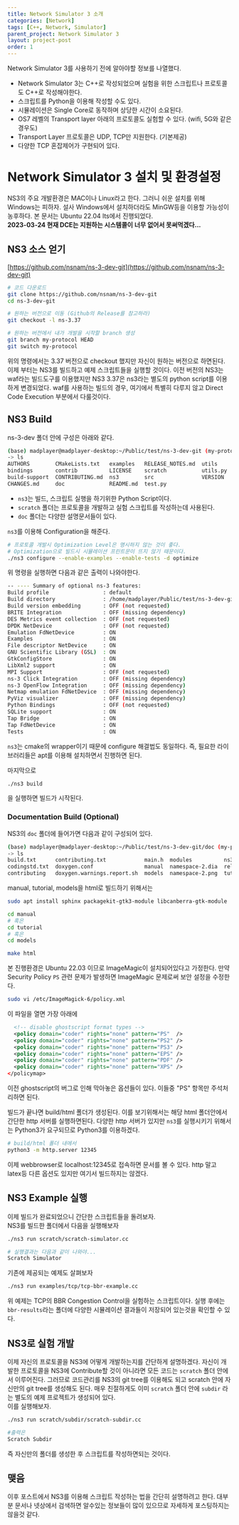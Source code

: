 ```yaml
---
title: Network Simulator 3 소개
categories: [Network]
tags: [C++, Network, Simulator]
parent_project: Network Simulator 3
layout: project-post
order: 1
---
```


Network Simulator 3를 사용하기 전에 알아야할 정보를 나열했다.
- Network Simulator 3는 C++로 작성되었으며 실험을 위한 스크립트나 프로토콜도 C++로 작성해야한다.
- 스크립트를 Python을 이용해 작성할 수도 있다.
- 시뮬레이션은 Single Core로 동작하며 상당한 시간이 소요된다.
- OS7 레벨의 Transport layer 아래의 프로토콜도 실험할 수 있다. (wifi, 5G와 같은 경우도)
- Transport Layer 프로토콜은 UDP, TCP만 지원한다. (기본제공)
- 다양한 TCP 혼잡제어가 구현되어 있다.

Network Simulator 3 설치 및 환경설정
=================================
NS3의 주요 개발환경은 MAC이나 Linux라고 한다.
그러니 쉬운 설치를 위해 Windows는 피하자.
설사 Windows에서 설치하더라도 MinGW등을 이용할 가능성이 농후하다.
본 문서는 Ubuntu 22.04 lts에서 진행되었다.  
**2023-03-24 현재 DCE는 지원하는 시스템콜이 너무 없어서 못써먹겠다...**

NS3 소스 얻기
-------------

[https://github.com/nsnam/ns-3-dev-git](https://github.com/nsnam/ns-3-dev-git)  

```bash
# 코드 다운로드
git clone https://github.com/nsnam/ns-3-dev-git
cd ns-3-dev-git

# 원하는 버전으로 이동 (Github의 Release를 참고하라)
git checkout -l ns-3.37

# 원하는 버전에서 내가 개발을 시작할 branch 생성
git branch my-protocol HEAD
git switch my-protocol
```
위의 명령에서는 3.37 버전으로 checkout 했지만 자신이 원하는 버전으로 하면된다.
이제 부터는 NS3를 빌드하고 예제 스크립트들을 실행할 것이다.
이전 버전의 NS3는 waf라는 빌드도구를 이용했지만 NS3 3.37은 ns3라는 별도의 python script를 이용하게 변경되었다.
waf를 사용하는 빌드의 경우, 여기에서 특별히 다루지 않고 Direct Code Execution 부분에서 다룰것이다.

NS3 Build
-----------------
ns-3-dev 폴더 안에 구성은 아래와 같다.
```sh
(base) madplayer@madplayer-desktop:~/Public/test/ns-3-dev-git (my-protocol) 
-> ls
AUTHORS        CMakeLists.txt   examples   RELEASE_NOTES.md  utils
bindings       contrib          LICENSE    scratch           utils.py
build-support  CONTRIBUTING.md  ns3        src               VERSION
CHANGES.md     doc              README.md  test.py
```
- `ns3`는 빌드, 스크립트 실행을 하기위한 Python Script이다.
- `scratch` 폴더는 프로토콜을 개발하고 실험 스크립트를 작성하는데 사용된다.
- `doc` 폴더는 다양한 설명문서들이 있다.


`ns3`를 이용해 Configuration을 해준다.
```sh
# 프로토콜 개발시 Optimization Level은 명시하지 않는 것이 좋다.
# Optimization으로 빌드시 시뮬레이션 프린트문이 뜨지 않기 때문이다.
./ns3 configure --enable-examples --enable-tests -d optimize
```
위 명령을 실행하면 다음과 같은 출력이 나와야한다.

```sh
-- ---- Summary of optional ns-3 features:
Build profile                 : default
Build directory               : /home/madplayer/Public/test/ns-3-dev-git/build
Build version embedding       : OFF (not requested)
BRITE Integration             : OFF (missing dependency)
DES Metrics event collection  : OFF (not requested)
DPDK NetDevice                : OFF (not requested)
Emulation FdNetDevice         : ON
Examples                      : ON
File descriptor NetDevice     : ON
GNU Scientific Library (GSL)  : ON
GtkConfigStore                : ON
LibXml2 support               : ON
MPI Support                   : OFF (not requested)
ns-3 Click Integration        : OFF (missing dependency)
ns-3 OpenFlow Integration     : OFF (missing dependency)
Netmap emulation FdNetDevice  : OFF (missing dependency)
PyViz visualizer              : OFF (missing dependency)
Python Bindings               : OFF (not requested)
SQLite support                : ON
Tap Bridge                    : ON
Tap FdNetDevice               : ON
Tests                         : ON
```
`ns3`는 cmake의 wrapper이기 때문에 configure 해결법도 동일하다.
즉, 필요한 라이브러리들은 apt를 이용해 설치하면서 진행하면 된다.

마지막으로 
```sh
./ns3 build
```
을 실행하면 빌드가 시작된다.

### Documentation Build (Optional)
NS3의 `doc` 폴더에 들어가면 다음과 같이 구성되어 있다.
```sh
(base) madplayer@madplayer-desktop:~/Public/test/ns-3-dev-git/doc (my-protocol) 
-> ls
build.txt      contributing.txt            main.h  modules          ns3_html_theme
codingstd.txt  doxygen.conf                manual  namespace-2.dia  release_steps.txt
contributing   doxygen.warnings.report.sh  models  namespace-2.png  tutorial
```
manual, tutorial, models을 html로 빌드하기 위해서는

```sh
sudo apt install sphinx packagekit-gtk3-module libcanberra-gtk-module

cd manual
# 혹은
cd tutorial
# 혹은
cd models

make html
```
본 진행환경은 Ubuntu 22.03 이므로 ImageMagic이 설치되어있다고 가정한다.
만약 Security Policy `PS` 관련 문제가 발생하면 ImageMagic 문제로써 보안 설정을 수정한다.

```sh
sudo vi /etc/ImageMagick-6/policy.xml
```
이 파일을 열면 가장 아래에
```xml
  <!-- disable ghostscript format types -->
  <policy domain="coder" rights="none" pattern="PS"  />
  <policy domain="coder" rights="none" pattern="PS2" />
  <policy domain="coder" rights="none" pattern="PS3" />
  <policy domain="coder" rights="none" pattern="EPS" />
  <policy domain="coder" rights="none" pattern="PDF" />
  <policy domain="coder" rights="none" pattern="XPS" />
</policymap>
```
이전 ghostscript의 버그로 인해 막아놓은 옵션들이 있다.
이들중 "PS" 항목만 주석처리하면 된다.


빌드가 끝나면 build/html 폴더가 생성된다.
이를 보기위해서는 해당 html 폴더안에서 간단한 http 서버를 실행하면된다.
다양한 http 서버가 있지만 `ns3`를 실행시키기 위해서는 Python3가 요구되므로 Python3를 이용하겠다.

```sh
# build/html 폴더 내에서
python3 -m http.server 12345
```
이제 webbrowser로 localhost:12345로 접속하면 문서를 볼 수 있다.
http 말고 latex등 다른 옵션도 있지만 여기서 빌드하지는 않겠다.


NS3 Example 실행
-----------------
이제 빌드가 완료되었으니 간단한 스크립트들을 돌려보자.  
NS3를 빌드한 폴더에서 다음을 실행해보자
```sh
./ns3 run scratch/scratch-simulator.cc

# 실행결과는 다음과 같이 나와야...
Scratch Simulator
```

기존에 제공되는 예제도 살펴보자
```sh
./ns3 run examples/tcp/tcp-bbr-example.cc
```
위 예제는 TCP의 BBR Congestion Control을 실험하는 스크립트이다.
실행 후에는 `bbr-results`라는 폴더에 다양한 시뮬레이션 결과들이 저장되어 있는것을 확인할 수 있다.


NS3로 실험 개발
---------------
이제 자신의 프로토콜을 NS3에 어떻게 개발하는지를 간단하게 설명하겠다.
자신이 개발한 프로토콜을 NS3에 Contribute할 것이 아니라면 모든 코드는 `scratch` 폴더 안에서 이루어진다.
그러므로 코드관리를 NS3의 git tree를 이용해도 되고 scratch 안에 자신만의 git tree를 생성해도 된다.
매우 친절하게도 이미 `scratch` 폴더 안에 `subdir` 라는 별도의 예제 프로젝트가 생성되어 있다.  
이를 실행해보자.
```sh
./ns3 run scratch/subdir/scratch-subdir.cc

#출력은
Scratch Subdir
```
즉 자신만의 폴더를 생성한 후 스크립트를 작성하면되는 것이다.


맺음
----
이후 포스트에서 NS3를 이용해 스크립트 작성하는 법을 간단히 설명하려고 한다.
대부분 문서나 넷상에서 검색하면 알수있는 정보들이 많이 있으므로 자세하게 포스팅하지는 않을것 같다.
